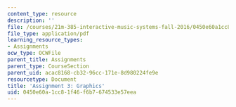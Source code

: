 ```yaml
---
content_type: resource
description: ''
file: /courses/21m-385-interactive-music-systems-fall-2016/0450e60a1cc81f46f6b7674533e57eea_MIT21M_385F16_pset3.pdf
file_type: application/pdf
learning_resource_types:
- Assignments
ocw_type: OCWFile
parent_title: Assignments
parent_type: CourseSection
parent_uid: acac8168-cb32-96cc-171e-8d980224fe9e
resourcetype: Document
title: 'Assignment 3: Graphics'
uid: 0450e60a-1cc8-1f46-f6b7-674533e57eea
---
```

